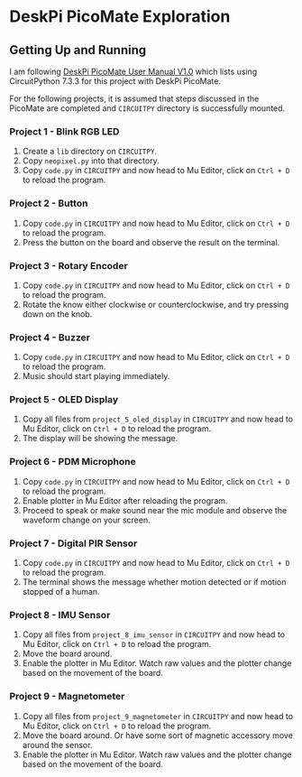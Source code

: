 # DeskPi PicoMate Exploration

## Getting Up and Running

I am following [DeskPi PicoMate User Manual V1.0](https://deskpi.com/blogs/learn/deskpi-picomate-user-manual-and-sources) which lists using CircuitPython 7.3.3 for this project with DeskPi PicoMate.

For the following projects, it is assumed that steps discussed in the PicoMate are completed and `CIRCUITPY` directory is successfully mounted. 

### Project 1 - Blink RGB LED

1. Create a `lib` directory on `CIRCUITPY`.
2. Copy `neopixel.py` into that directory.
3. Copy `code.py` in `CIRCUITPY` and now head to Mu Editor, click on `Ctrl + D` to reload the program. 


### Project 2 - Button

1. Copy `code.py` in `CIRCUITPY` and now head to Mu Editor, click on `Ctrl + D` to reload the program.
2. Press the button on the board and observe the result on the terminal. 


### Project 3 - Rotary Encoder

1. Copy `code.py` in `CIRCUITPY` and now head to Mu Editor, click on `Ctrl + D` to reload the program.
2. Rotate the know either clockwise or counterclockwise, and try pressing down on the knob. 


### Project 4 - Buzzer

1. Copy `code.py` in `CIRCUITPY` and now head to Mu Editor, click on `Ctrl + D` to reload the program.
2. Music should start playing immediately. 


### Project 5 - OLED Display

1. Copy all files from `project_5_oled_display` in `CIRCUITPY` and now head to Mu Editor, click on `Ctrl + D` to reload the program. 
2. The display will be showing the message.


### Project 6 - PDM Microphone

1. Copy `code.py` in `CIRCUITPY` and now head to Mu Editor, click on `Ctrl + D` to reload the program. 
2. Enable plotter in Mu Editor after reloading the program. 
3. Proceed to speak or make sound near the mic module and observe the waveform change on your screen.


### Project 7 - Digital PIR Sensor

1. Copy `code.py` in `CIRCUITPY` and now head to Mu Editor, click on `Ctrl + D` to reload the program. 
2. The terminal shows the message whether motion detected or if motion stopped of a human. 


### Project 8 - IMU Sensor

1. Copy all files from `project_8_imu_sensor` in `CIRCUITPY` and now head to Mu Editor, click on `Ctrl + D` to reload the program. 
2. Move the board around. 
3. Enable the plotter in Mu Editor. Watch raw values and the plotter change based on the movement of the board. 


### Project 9 - Magnetometer

1. Copy all files from `project_9_magnetometer` in `CIRCUITPY` and now head to Mu Editor, click on `Ctrl + D` to reload the program. 
2. Move the board around. Or have some sort of magnetic accessory move around the sensor. 
3. Enable the plotter in Mu Editor. Watch raw values and the plotter change based on the movement of the board. 
